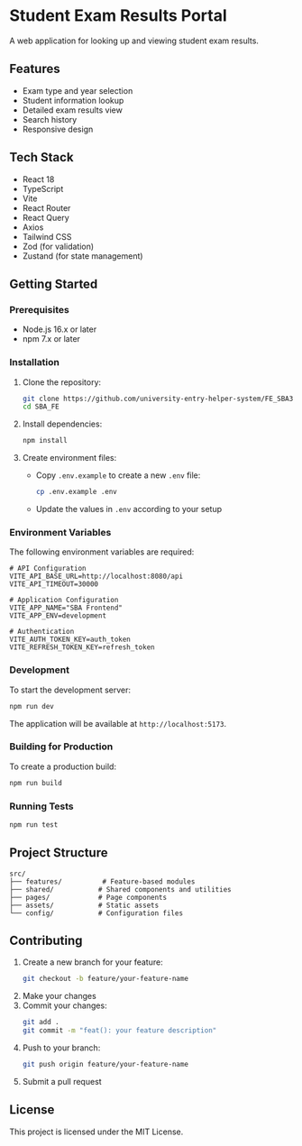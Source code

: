 # Student Exam Results Portal

A web application for looking up and viewing student exam results.

## Features

- Exam type and year selection
- Student information lookup
- Detailed exam results view
- Search history
- Responsive design

## Tech Stack

- React 18
- TypeScript
- Vite
- React Router
- React Query
- Axios
- Tailwind CSS
- Zod (for validation)
- Zustand (for state management)

## Getting Started

### Prerequisites

- Node.js 16.x or later
- npm 7.x or later

### Installation

1. Clone the repository:

   ```bash
   git clone https://github.com/university-entry-helper-system/FE_SBA301.git
   cd SBA_FE
   ```

2. Install dependencies:

   ```bash
   npm install
   ```

3. Create environment files:
   - Copy `.env.example` to create a new `.env` file:
     ```bash
     cp .env.example .env
     ```
   - Update the values in `.env` according to your setup

### Environment Variables

The following environment variables are required:

```env
# API Configuration
VITE_API_BASE_URL=http://localhost:8080/api
VITE_API_TIMEOUT=30000

# Application Configuration
VITE_APP_NAME="SBA Frontend"
VITE_APP_ENV=development

# Authentication
VITE_AUTH_TOKEN_KEY=auth_token
VITE_REFRESH_TOKEN_KEY=refresh_token
```

### Development

To start the development server:

```bash
npm run dev
```

The application will be available at `http://localhost:5173`.

### Building for Production

To create a production build:

```bash
npm run build
```

### Running Tests

```bash
npm run test
```

## Project Structure

```
src/
├── features/          # Feature-based modules
├── shared/           # Shared components and utilities
├── pages/            # Page components
├── assets/           # Static assets
└── config/           # Configuration files
```

## Contributing

1. Create a new branch for your feature:
   ```bash
   git checkout -b feature/your-feature-name
   ```
2. Make your changes
3. Commit your changes:
   ```bash
   git add .
   git commit -m "feat(): your feature description"
   ```
4. Push to your branch:
   ```bash
   git push origin feature/your-feature-name
   ```
5. Submit a pull request

## License

This project is licensed under the MIT License.

<!-- npm install -D tailwindcss postcss autoprefixer @tailwindcss/forms -->
<!-- npx tailwindcss init -p -->
